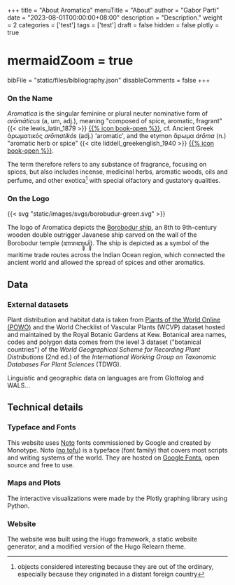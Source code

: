 +++
title = "About Aromatica"
menuTitle = "About"
author = "Gabor Parti"
date = "2023-08-01T00:00:00+08:00"
description = "Description."
weight = 2
categories = ['test']
tags = ['test']
draft = false
hidden = false
plotly = true
# mermaidZoom = true
bibFile = "static/files/bibliography.json"
disableComments = false
+++

### On the Name

*Aromatica* is the singular feminine or plural neuter nominative form of *arōmāticus* (a, um, adj.), meaning "composed of spice, aromatic, fragrant" {{< cite lewis_latin_1879 >}} [{{% icon book-open %}}](https://www.perseus.tufts.edu/hopper/text?doc=Perseus:text:1999.04.0059:entry=aromaticus), cf. Ancient Greek ἀρωματικός *arōmatikós* (adj.) 'aromatic', and the etymon ἄρωμα *árōma* (n.) "aromatic herb or spice" {{< cite liddell_greekenglish_1940 >}} [{{% icon book-open %}}](https://www.perseus.tufts.edu/hopper/text?doc=Perseus%3Atext%3A1999.04.0057%3Aentry%3Da%29%2Frwma1).

The term therefore refers to any substance of fragrance, focusing on spices, but also includes incense, medicinal herbs, aromatic woods, oils and perfume, and other exotica[^1] with special olfactory and gustatory qualities.

[^1]: objects considered interesting because they are out of the ordinary, especially because they originated in a distant foreign country

### On the Logo

{{< svg "static/images/svgs/borobudur-green.svg" >}}

The logo of Aromatica depicts the [Borobodur ship](https://en.wikipedia.org/wiki/Borobudur_ship), an 8th to 9th-century wooden double outrigger Javanese ship carved on the wall of the Borobodur temple (ꦧꦫꦧꦸꦝꦸꦂ). The ship is depicted as a symbol of the maritime trade routes across the Indian Ocean region, which connected the ancient world and allowed the spread of spices and other aromatics.

## Data

### External datasets

Plant distribution and habitat data is taken from [Plants of the World Online (POWO)](https://powo.science.kew.org/) and the World Checklist of Vascular Plants (WCVP) dataset hosted and maintained by the Royal Botanic Gardens at Kew. Botanical area names, codes and polygon data comes from the level 3 dataset ("botanical countries") of the *World Geographical Scheme for Recording Plant Distributions* (2nd ed.) of the *International Working Group on Taxonomic Databases For Plant Sciences* (TDWG).

Linguistic and geographic data on languages are from Glottolog and WALS...

## Technical details

### Typeface and Fonts

This website uses [Noto](https://en.wikipedia.org/wiki/Noto_fonts) fonts commissioned by Google and created by Monotype. Noto ([no tofu](https://www.youtube.com/watch?v=16_NYHUZ1kM)) is a typeface (font family) that covers most scripts and writing systems of the world. They are hosted on [Google Fonts](https://fonts.google.com), open source and free to use.

### Maps and Plots

The interactive visualizations were made by the Plotly graphing library using Python.

### Website

The website was built using the Hugo framework, a static website generator, and a modified version of the Hugo Relearn theme. 
